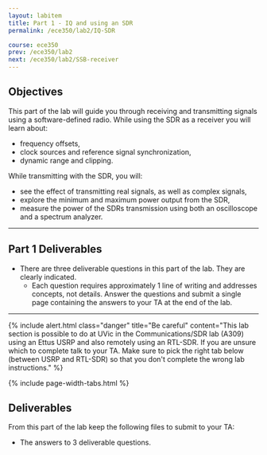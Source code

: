 ```yaml
---
layout: labitem
title: Part 1 - IQ and using an SDR
permalink: /ece350/lab2/IQ-SDR

course: ece350
prev: /ece350/lab2
next: /ece350/lab2/SSB-receiver
---
```


## Objectives

This part of the lab will guide you through receiving and transmitting signals using a software-defined radio. While using the SDR as a receiver you will learn about:

- frequency offsets,
- clock sources and reference signal synchronization,
- dynamic range and clipping.

While transmitting with the SDR, you will:

- see the effect of transmitting real signals, as well as complex signals,
- explore the minimum and maximum power output from the SDR,
- measure the power of the SDRs transmission using both an oscilloscope and a spectrum analyzer.

---

## Part 1 Deliverables

- There are three deliverable questions in this part of the lab. They are clearly indicated.
  - Each question requires approximately 1 line of writing and addresses concepts, not details. Answer the questions and submit a single page containing the answers to your TA at the end of the lab.

---

{% include alert.html class="danger" title="Be careful" content="This lab section is possible to do at UVic in the Communications/SDR lab (A309) using an Ettus USRP and also remotely using an RTL-SDR. If you are unsure which to complete talk to your TA. Make sure to pick the right tab below (between USRP and RTL-SDR) so that you don't complete the wrong lab instructions." %}

{% include page-width-tabs.html %}

## Deliverables

From this part of the lab keep the following files to submit to your TA:

- The answers to 3 deliverable questions.
